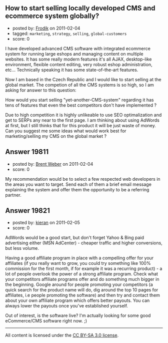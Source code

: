 ## How to start selling locally developed CMS and ecommerce system globally?

- posted by: [Frodik](https://stackexchange.com/users/-1/6927-frodik) on 2011-02-04
- tagged: `marketing`, `strategy`, `selling`, `global-customers`
- score: 0

I have developed advanced CMS software with integrated ecommerce system for running large eshops and managing content on multiple websites. It has some really modern features it's all AJAX, desktop-like environment, flexible content editing, very robust eshop administration, etc... Technically speaking it has some state-of-the-art features. 

Now I am based in the Czech Republic and I would like to start selling at the global market. The competion of all the CMS systems is so high, so I am asking for answer to this question:

How would you start selling "yet-another-CMS-system" regarding it has tens of features that even the best competitors don't have implemented ?



Due to high competition it is highly unlikeable to use SEO optimalization and get to SERPs any near to the first page. I am thinking about using AdWords at first, but I still thinks that for this product it will be just waste of money. Can you suggest me some ideas what would work best for marketing/selling my CMS on the global market ?


## Answer 19811

- posted by: [Brent Weber](https://stackexchange.com/users/-1/7049-brent-weber) on 2011-02-04
- score: 0

My recommendation would be to select a few respected web developers in the areas you want to target.  Send each of them a brief email message explaining the system and offer them the opportunity to be a referring partner.


## Answer 19821

- posted by: [kieran](https://stackexchange.com/users/-1/7055-kieran) on 2011-02-05
- score: 0

AdWords would be a good start, but don't forget Yahoo & Bing paid advertising either (MSN AdCenter) - cheaper traffic and higher conversions, but less volume.

Having a good affiliate program in place with a compelling offer for your affiliates (if you really want to grow, you could try something like 100% commission for the first month, if for example it was a recurring product) - a lot of people overlook the power of a strong affiliate program. Check what your competitors affiliate programs offer and do something much bigger in the beginning. Google around for people promoting your competitors (a quick search for the product name will do, dig around the top 10 pages for affiliates, i.e people promoting the software) and then try and contact them about your own affiliate program which offers better payouts. You can always lower the payouts once you've established yourself.

Out of interest, is the software live? I'm actually looking for some good eCommerce/CMS software right now. ;)



---

All content is licensed under the [CC BY-SA 3.0 license](https://creativecommons.org/licenses/by-sa/3.0/).
